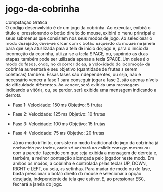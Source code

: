 # jogo-da-cobrinha
Computação Gráfica
<br>O código desenvolvido é de um jogo da cobrinha. Ao executar, exibirá o título e, pressionando o botão direito do mouse, exibirá o menu principal e seus submenus que consistem nos seus modos de jogo. Ao selecionar o modo desejado, deve-se clicar com o botão esquerdo do mouse na janela para que seja atualizada para a tela de início do jogo e, para o início da locomoção da cobrinha, utiliza-se a tecla SPACE, ou, suprindo as duas etapas, também pode ser utilizada apenas a tecla SPACE. Um deles é o modo de fases, onde, no decorrer delas, a velocidade de locomoção da cobrinha aumentará e seu objetivo (quantidade de frutas a serem coletadas) também. Essas fases são independentes, ou seja, não é necessário vencer a fase 1 para conseguir jogar a fase 2, são apenas níveis de dificuldade diferentes. Ao vencer, será exibida uma mensagem indicando a vitória, ou, se perder, será exibida uma mensagem indicando a derrota.

- Fase 1:
   Velocidade: 150 ms
   Objetivo: 5 frutas

- Fase 2:
   Velocidade: 125 ms
   Objetivo: 10 frutas

- Fase 3:
   Velocidade: 100 ms
   Objetivo: 15 frutas

- Fase 4:
   Velocidade: 75 ms
   Objetivo: 20 frutas


	Já no modo infinito, consiste no modo tradicional do jogo da cobrinha já conhecido por todos, onde só acabará ao colidir consigo mesma ou com a parede, fazendo com que seja exibida a mensagem de derrota e, também, a melhor pontuação alcançada pelo jogador neste modo.
	Em ambos os modos, a cobrinha é controlada pelas teclas UP, DOWN, RIGHT e LEFT, ou seja, as setinhas. Para mudar de modo ou de fase, basta pressionar o botão direito do mouse e selecionar a opção desejada, independente da tela que estiver. E, ao pressionar ESC, fechará a janela do jogo.
